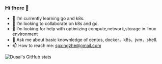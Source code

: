 ### Hi there 👋

- 🌱  I’m currently learning go and k8s.
- 👯  I’m looking to collaborate on k8s and go.
- 🤔  I’m looking for help with optimizing compute,network,storage in linux environment
- 💬  Ask me about basic knownledge of centos, docker，k8s，jvm，shell.
- 📫  How to reach me: spxingzhe@gmail.com

![Dusai's GitHub stats](https://github-readme-stats.vercel.app/api?username=ssxingzhe)

<!--START_SECTION:ssxingzhe-->

<!--END_SECTION:ssxingzhe-->
